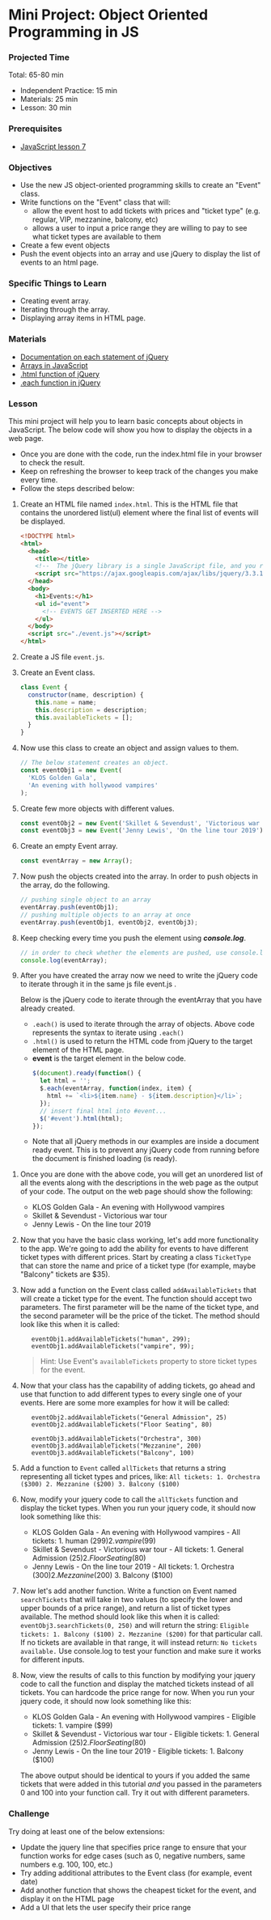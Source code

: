 # Mini Project: Object Oriented Programming in JS

### Projected Time

Total: 65-80 min

- Independent Practice: 15 min
- Materials: 25 min
- Lesson: 30 min

### Prerequisites

- [JavaScript lesson 7](../javascript/javascript-7-oop.md)

### Objectives

- Use the new JS object-oriented programming skills to create an "Event" class.
- Write functions on the "Event" class that will:
  - allow the event host to add tickets with prices and "ticket type" (e.g. regular, VIP, mezzanine, balcony, etc)
  - allows a user to input a price range they are willing to pay to see what ticket types are available to them
- Create a few event objects
- Push the event objects into an array and use jQuery to display the list of events to an html page.

### Specific Things to Learn

- Creating event array.
- Iterating through the array.
- Displaying array items in HTML page.

### Materials

- [Documentation on each statement of jQuery](http://api.jquery.com/jquery.each/)
- [Arrays in JavaScript](https://developer.mozilla.org/en-US/docs/Web/JavaScript/Reference/Global_Objects/Array)
- [.html function of jQuery](http://api.jquery.com/html/)
- [.each function in jQuery](http://api.jquery.com/jquery.each/)

### Lesson

This mini project will help you to learn basic concepts about objects in JavaScript. The below code will show you how to display the objects in a web page.

- Once you are done with the code, run the index.html file in your browser to check the result.
- Keep on refreshing the browser to keep track of the changes you make every time.
- Follow the steps described below:

1. Create an HTML file named `index.html`. This is the HTML file that contains the unordered list(ul) element where the final list of events will be displayed.
   ```html
   <!DOCTYPE html>
   <html>
     <head>
       <title></title>
       <!--  The jQuery library is a single JavaScript file, and you reference it with the HTML.-->
       <script src="https://ajax.googleapis.com/ajax/libs/jquery/3.3.1/jquery.min.js"></script>
     </head>
     <body>
       <h1>Events:</h1>
       <ul id="event">
         <!-- EVENTS GET INSERTED HERE -->
       </ul>
     </body>
     <script src="./event.js"></script>
   </html>
   ```
1. Create a JS file `event.js`.

1. Create an Event class.
   ```javascript
   class Event {
     constructor(name, description) {
       this.name = name;
       this.description = description;
       this.availableTickets = [];
     }
   }
   ```
1. Now use this class to create an object and assign values to them.
   ```javascript
   // The below statement creates an object.
   const eventObj1 = new Event(
     'KLOS Golden Gala',
     'An evening with hollywood vampires'
   );
   ```
1. Create few more objects with different values.
   ```javascript
   const eventObj2 = new Event('Skillet & Sevendust', 'Victorious war tour');
   const eventObj3 = new Event('Jenny Lewis', 'On the line tour 2019');
   ```
1. Create an empty Event array.
   ```javascript
   const eventArray = new Array();
   ```
1. Now push the objects created into the array. In order to push objects in the array, do the following.
   ```javascript
   // pushing single object to an array
   eventArray.push(eventObj1);
   // pushing multiple objects to an array at once
   eventArray.push(eventObj1, eventObj2, eventObj3);
   ```
1. Keep checking every time you push the element using **_console.log_**.

   ```javascript
   // in order to check whether the elements are pushed, use console.log
   console.log(eventArray);
   ```

1. After you have created the array now we need to write the jQuery code to iterate through it in the same js file event.js .

   Below is the jQuery code to iterate through the eventArray that you have already created.

   - `.each()` is used to iterate through the array of objects. Above code represents the syntax to iterate using `.each()`
   - `.html()` is used to return the HTML code from jQuery to the target element of the HTML page.
   - **event** is the target element in the below code.
     ```javascript
     $(document).ready(function() {
       let html = '';
       $.each(eventArray, function(index, item) {
         html += `<li>${item.name} - ${item.description}</li>`;
       });
       // insert final html into #event...
       $('#event').html(html);
     });
     ```

   * Note that all jQuery methods in our examples are inside a document ready event. This is to prevent any jQuery code from running before the document is finished loading (is ready).

1) Once you are done with the above code, you will get an unordered list of all the events along with the descriptions in the web page as the output of your code. The output on the web page should show the following:

   - KLOS Golden Gala - An evening with Hollywood vampires
   - Skillet & Sevendust - Victorious war tour
   - Jenny Lewis - On the line tour 2019

1) Now that you have the basic class working, let's add more functionality to the app. We're going to add the ability for events to have different ticket types with different prices. Start by creating a class `TicketType` that can store the name and price of a ticket type (for example, maybe "Balcony" tickets are \$35).

1) Now add a function on the Event class called `addAvailableTickets` that will create a ticket type for the event. The function should accept two parameters. The first parameter will be the name of the ticket type, and the second parameter will be the price of the ticket. The method should look like this when it is called:

   ```
      eventObj1.addAvailableTickets("human", 299);
      eventObj1.addAvailableTickets("vampire", 99);
   ```

   > Hint: Use Event's `availableTickets` property to store ticket types for the event.

1) Now that your class has the capability of adding tickets, go ahead and use that function to add different types to every single one of your events. Here are some more examples for how it will be called:

   ```
      eventObj2.addAvailableTickets("General Admission", 25)
      eventObj2.addAvailableTickets("Floor Seating", 80)

      eventObj3.addAvailableTickets("Orchestra", 300)
      eventObj3.addAvailableTickets("Mezzanine", 200)
      eventObj3.addAvailableTickets("Balcony", 100)

   ```

1) Add a function to `Event` called `allTickets` that returns a string representing all ticket types and prices, like: `All tickets: 1. Orchestra ($300) 2. Mezzanine ($200) 3. Balcony ($100)`

1) Now, modify your jquery code to call the `allTickets` function and display the ticket types. When you run your jquery code, it should now look something like this:

   - KLOS Golden Gala - An evening with Hollywood vampires - All tickets: 1. human ($299) 2. vampire ($99)
   - Skillet & Sevendust - Victorious war tour - All tickets: 1. General Admission ($25) 2. Floor Seating ($80)
   - Jenny Lewis - On the line tour 2019 - All tickets: 1. Orchestra ($300) 2. Mezzanine ($200) 3. Balcony (\$100)

1) Now let's add another function. Write a function on Event named `searchTickets` that will take in two values (to specify the lower and upper bounds of a price range), and return a list of ticket types available. The method should look like this when it is called:
   `eventObj3.searchTickets(0, 250)`
   and will return the string: `Eligible tickets: 1. Balcony ($100) 2. Mezzanine ($200)` for that particular call. If no tickets are available in that range, it will instead return: `No tickets available.`
   Use console.log to test your function and make sure it works for different inputs.

1) Now, view the results of calls to this function by modifying your jquery code to call the function and display the matched tickets instead of all tickets. You can hardcode the price range for now. When you run your jquery code, it should now look something like this:

   - KLOS Golden Gala - An evening with Hollywood vampires - Eligible tickets: 1. vampire (\$99)
   - Skillet & Sevendust - Victorious war tour - Eligible tickets: 1. General Admission ($25) 2. Floor Seating ($80)
   - Jenny Lewis - On the line tour 2019 - Eligible tickets: 1. Balcony (\$100)

   The above output should be identical to yours if you added the same tickets that were added in this tutorial _and_ you passed in the parameters 0 and 100 into your function call. Try it out with different parameters.

### Challenge

Try doing at least one of the below extensions:

- Update the jquery line that specifies price range to ensure that your function works for edge cases (such as 0, negative numbers, same numbers e.g. 100, 100, etc.)
- Try adding additional attributes to the Event class (for example, event date)
- Add another function that shows the cheapest ticket for the event, and display it on the HTML page
- Add a UI that lets the user specify their price range
